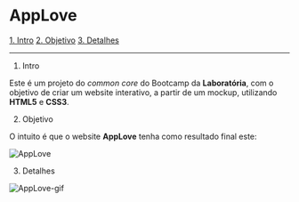 # AppLove

[1. Intro](#1-intro)
[2. Objetivo](#2-objetivo)
[3. Detalhes](#3-detalhes)

***

1. Intro 

Este é um projeto do *common core* do Bootcamp da **Laboratória**, com o objetivo de criar um website interativo, a partir de um mockup, utilizando **HTML5** e **CSS3**.

2. Objetivo

O intuito é que o website **AppLove** tenha como resultado final este:

![AppLove](https://fotos.subefotos.com/1edc0aab51f1d624da4a24ab86129d87o.png) 

3. Detalhes



![AppLove-gif](https://fotos.subefotos.com/da068e44cb72b36ba6c4458130c00185o.gif) 
